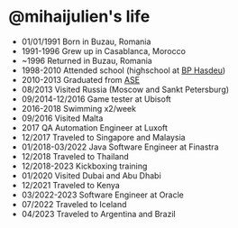 @mihaijulien's life
===============

- 01/01/1991 Born in Buzau, Romania
- 1991-1996 Grew up in Casablanca, Morocco
- ~1996 Returned in Buzau, Romania
- 1998-2010 Attended school (highschool at <a href="https://bphasdeu.ro/">BP Hasdeu</a>)
- 2010-2013 Graduated from <a href="https://www.ase.ro/">ASE</a>
- 08/2013 Visited Russia (Moscow and Sankt Petersburg)
- 09/2014-12/2016 Game tester at Ubisoft
- 2016-2018 Swimming x2/week
- 09/2016 Visited Malta
- 2017 QA Automation Engineer at Luxoft
- 12/2017 Traveled to Singapore and Malaysia
- 01/2018-03/2022 Java Software Engineer at Finastra
- 12/2018 Traveled to Thailand
- 12/2018-2023 Kickboxing training
- 01/2020 Visited Dubai and Abu Dhabi
- 12/2021 Traveled to Kenya
- 03/2022-2023 Software Engineer at Oracle
- 07/2022 Traveled to Iceland
- 04/2023 Traveled to Argentina and Brazil